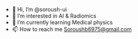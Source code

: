 - 👋 Hi, I’m @soroush-ui
- 👀 I’m interested in AI & Radiomics
- 🌱 I’m currently learning Medical physics
- 📫 How to reach me Soroushb6975@gmail.com

<!---
soroush-ui/soroush-ui is a ✨ special ✨ repository because its `README.md` (this file) appears on your GitHub profile.
You can click the Preview link to take a look at your changes.
--->
